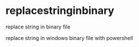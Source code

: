 # replacestringinbinary
replace string in binary file

replace string in windows binary file with powershell
